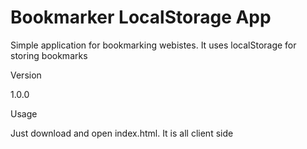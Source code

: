 # Bookmarker LocalStorage App

Simple application for bookmarking webistes. It uses localStorage for storing bookmarks

Version

1.0.0

Usage

Just download and open index.html. It is all client side
